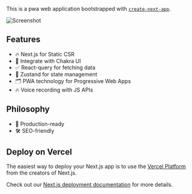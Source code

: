 This is a pwa web application bootstrapped with [`create-next-app`](https://github.com/vercel/next.js/tree/canary/packages/create-next-app).

![Screenshot](tb.png)

## Features

- 🔥 Next.js for Static CSR
- 🎨 Integrate with Chakra UI
- ✅ React-query for fetching data
- 🌈 Zustand for state management
- 🗂 PWA technology for Progressive Web Apps
- 🔥 Voice recording with JS APIs

## Philosophy

- 🚀 Production-ready
- 🛠 SEO-friendly

## Deploy on Vercel

The easiest way to deploy your Next.js app is to use the [Vercel Platform](https://vercel.com/new?utm_medium=default-template&filter=next.js&utm_source=create-next-app&utm_campaign=create-next-app-readme) from the creators of Next.js.

Check out our [Next.js deployment documentation](https://nextjs.org/docs/deployment) for more details.

